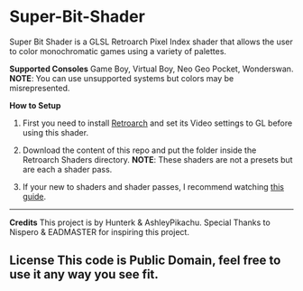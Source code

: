 # Super-Bit-Shader
Super Bit Shader is a GLSL Retroarch Pixel Index shader that allows the user to color monochromatic games using a variety of palettes.

**Supported Consoles**
Game Boy, Virtual Boy, Neo Geo Pocket, Wonderswan.
**NOTE**: You can use unsupported systems but colors may be misrepresented.

**How to Setup**
1. First you need to install [Retroarch](https://www.retroarch.com/) and set its Video settings to GL before using this shader.

2. Download the content of this repo and put the folder inside the Retroarch Shaders directory.
**NOTE**: These shaders are not a presets but are each a shader pass.

3. If your new to shaders and shader passes, I recommend watching [this guide](https://www.youtube.com/watch?v=YyZ6IrmsNgY). 

------------------------------------------------------------------------------------------------------------------------------
**Credits**
This project is by Hunterk & AshleyPikachu. Special Thanks to Nispero & EADMASTER for inspiring this project.

**License**
This code is Public Domain, feel free to use it any way you see fit.
------------------------------------------------------------------------------------------------------------------------------

